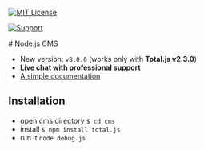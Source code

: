 [![MIT License][license-image]][license-url]

[![Support](https://www.totaljs.com/img/button-support.png?v=2)](https://www.totaljs.com/support/)

# Node.js CMS

- New version: `v8.0.0` (works only with __Total.js v2.3.0__)
- [__Live chat with professional support__](https://messenger.totaljs.com)
- [A simple documentation](https://docs.totaljs.com/eshop-cms/latest.html)

## Installation

- open cms directory `$ cd cms`
- install `$ npm install total.js`
- run it `node debug.js`

[license-image]: https://img.shields.io/badge/license-MIT-blue.svg?style=flat
[license-url]: license.txt
